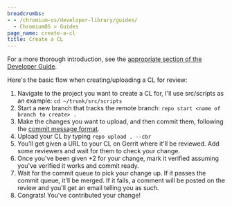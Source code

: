 ```yaml
---
breadcrumbs:
- - /chromium-os/developer-library/guides/
  - ChromiumOS > Guides
page_name: create-a-cl
title: Create a CL
---
```


For a more thorough introduction, see the [appropriate section of the Developer
Guide](/chromium-os/developer-library/guides/development/developer-guide/#making-changes-to-packages-whose-source-code-is-checked-into-chromium-os-git-repositories).

Here's the basic flow when creating/uploading a CL for review:

1.  Navigate to the project you want to create a CL for, I'll use
            src/scripts as an example: `cd ~/trunk/src/scripts`
2.  Start a new branch that tracks the remote branch: `repo start
            <name of branch to create> .`
3.  Make the changes you want to upload, and then commit them, following
            the [commit message
            format](/chromium-os/developer-library/guides/development/contributing/#Commit-messages).
4.  Upload your CL by typing `repo upload . --cbr`
5.  You'll get given a URL to your CL on Gerrit where it'll be reviewed.
            Add some reviewers and wait for them to check your change.
6.  Once you've been given +2 for your change, mark it verified assuming
            you've verified it works and commit ready.
7.  Wait for the commit queue to pick your change up. If it passes the
            commit queue, it'll be merged. If it fails, a comment will be posted
            on the review and you'll get an email telling you as such.
8.  Congrats! You've contributed your change!
